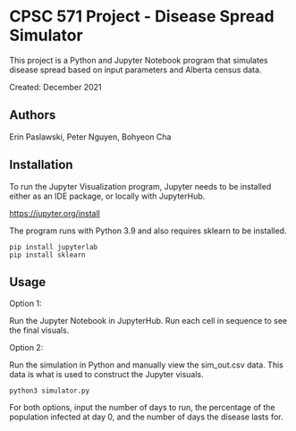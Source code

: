 # CPSC 571 Project - Disease Spread Simulator

This project is a Python and Jupyter Notebook program that simulates disease spread based on input parameters and Alberta census data.

Created: December 2021

## Authors

Erin Paslawski,
Peter Nguyen,
Bohyeon Cha 

## Installation

To run the Jupyter Visualization program, Jupyter needs to be installed either as an IDE package, or locally with JupyterHub.

https://jupyter.org/install

The program runs with Python 3.9 and also requires sklearn to be installed. 

```
pip install jupyterlab
pip install sklearn
```

## Usage

Option 1:

Run the Jupyter Notebook in JupyterHub. Run each cell in sequence to see the final visuals. 

Option 2:

Run the simulation in Python and manually view the sim_out.csv data. This data is what is used to construct the Jupyter visuals.

```
python3 simulator.py
```

For  both options, input the number of days to run, the percentage of the population infected at day 0, and the number of days the disease lasts for.



